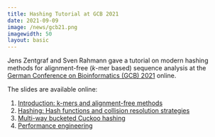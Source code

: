 ```yaml
---
title: Hashing Tutorial at GCB 2021
date: 2021-09-09
image: /news/gcb21.png
imagewidth: 50
layout: basic
---
```


Jens Zentgraf and Sven Rahmann gave a tutorial on modern hashing methods for alignment-free (*k*-mer based) sequence analysis at the [German Conference on Bioinformatics (GCB) 2021](https://gcb2021.de) online.

The slides are available online:

1. [Introduction: k-mers and alignment-free methods](/talks/gcb2021/01-Introduction.pdf)
2. [Hashing: Hash functions and collision resolution strategies](/talks/gcb2021/02-Hashing.pdf)
3. [Multi-way bucketed Cuckoo hashing](/talks/gcb2021/03-CuckooHashing.pdf)
4. [Performance engineering](/talks/gcb2021/04-PerformanceEngineering.pdf)

